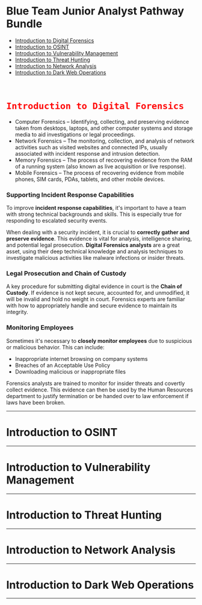 # Blue Team Junior Analyst Pathway Bundle
* [Introduction to Digital Forensics](#introduction-to-digital-forensics)
* [Introduction to OSINT](#Introduction-to-OSINT)
* [Introduction to Vulnerability Management](#Introduction-to-Vulnerability-Management)
* [Introduction to Threat Hunting](#Introduction-to-Threat-Hunting)
* [Introduction to Network Analysis](#Introduction-to-Network-Analysis)
* [Introduction to Dark Web Operations](#Introduction-to-Dark-Web-Operations)




# <code style="color : red"> Introduction to Digital Forensics </code>

* Computer Forensics – Identifying, collecting, and preserving evidence taken from desktops, laptops, and other computer systems and storage media to aid investigations or legal proceedings.
* Network Forensics – The monitoring, collection, and analysis of network activities such as visited websites and connected IPs, usually associated with incident response and intrusion detection.
* Memory Forensics – The process of recovering evidence from the RAM of a running system (also known as live acquisition or live response).
* Mobile Forensics – The process of recovering evidence from mobile phones, SIM cards, PDAs, tablets, and other mobile devices.


### Supporting Incident Response Capabilities

To improve **incident response capabilities**, it's important to have a team with strong technical backgrounds and skills. This is especially true for responding to escalated security events.

When dealing with a security incident, it is crucial to **correctly gather and preserve evidence**. This evidence is vital for analysis, intelligence sharing, and potential legal prosecution. **Digital Forensics analysts** are a great asset, using their deep technical knowledge and analysis techniques to investigate malicious activities like malware infections or insider threats.


### Legal Prosecution and Chain of Custody

A key procedure for submitting digital evidence in court is the **Chain of Custody**. If evidence is not kept secure, accounted for, and unmodified, it will be invalid and hold no weight in court. Forensics experts are familiar with how to appropriately handle and secure evidence to maintain its integrity.


### Monitoring Employees

Sometimes it's necessary to **closely monitor employees** due to suspicious or malicious behavior. This can include:
* Inappropriate internet browsing on company systems
* Breaches of an Acceptable Use Policy
* Downloading malicious or inappropriate files

Forensics analysts are trained to monitor for insider threats and covertly collect evidence. This evidence can then be used by the Human Resources department to justify termination or be handed over to law enforcement if laws have been broken.

---
# Introduction to OSINT
---
# Introduction to Vulnerability Management
---
# Introduction to Threat Hunting
---
# Introduction to Network Analysis
---
# Introduction to Dark Web Operations
---

